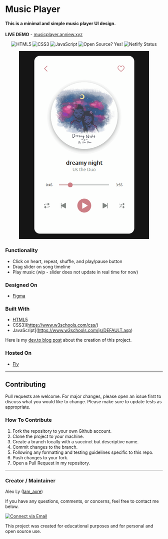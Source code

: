 # Music Player

#### This is a minimal and simple music player UI design.

**LIVE DEMO** - [musicplayer.anniew.xyz](https://musicplayer.anniew.xyz/)

<p align="center">
    <img alt="HTML5" src="https://img.shields.io/badge/-HTML5-E44D26?style=flat&logo=html5&logoColor=white"/>
    <img alt="CSS3" src="https://img.shields.io/badge/-CSS3-2965f1?style=flat&logo=css3&logoColor=white"/>
    <img alt="JavaScript" src="https://img.shields.io/badge/-JavaScript-F0DB4F?style=flat&logo=javascript&logoColor=white"/>
    <img alt="Open Source? Yes!" src="https://badgen.net/badge/Open%20Source%20%3F/Yes%21/blue?icon=github"/>
    <img alt="Netlify Status" src="https://api.netlify.com/api/v1/badges/18f4836a-1ca7-4859-a403-7f68e1a61226/deploy-status"/>
</p>

<p align="center">
  <a href="https://musicplayer.anniew.xyz/"><img src="./img/music-player.gif" alt="music player gif" height="600"></a>
</p>

### Functionality

- Click on heart, repeat, shuffle, and play/pause button
- Drag slider on song timeline
- Play music (wip - slider does not update in real time for now)

### Designed On

- [Figma](https://www.figma.com/)

### Built With

- [HTML5](https://www.w3schools.com/html/)
- CSS3](https://www.w3schools.com/css/)
- JavaScript](https://www.w3schools.com/js/DEFAULT.asp)

Here is my [dev.to blog post](https://dev.to/anniedotexe/simple-music-player-ui-4nn1) about the creation of this project.

### Hosted On

- [Fly](https://www.fly.dev/)

---

## Contributing

Pull requests are welcome. For major changes, please open an issue first to discuss what you would like to change. Please make sure to update tests as appropriate.

### How To Contribute

1. Fork the repository to your own Github account.
2. Clone the project to your machine.
3. Create a branch locally with a succinct but descriptive name.
4. Commit changes to the branch.
5. Following any formatting and testing guidelines specific to this repo.
6. Push changes to your fork.
7. Open a Pull Request in my repository.

---

### Creator / Maintainer

Alex Ly ([Iam_axre](https://github.com/alexlyy))

If you have any questions, comments, or concerns, feel free to contact me below.

<p align="left">
  <a href="mailto:alexlyy10@gmail.com"> 
    <img alt="Connect via Email" src="https://img.shields.io/badge/Gmail-c14438?style=flat&logo=Gmail&logoColor=white" />
  </a>
</p>

This project was created for educational purposes and for personal and open source use.

